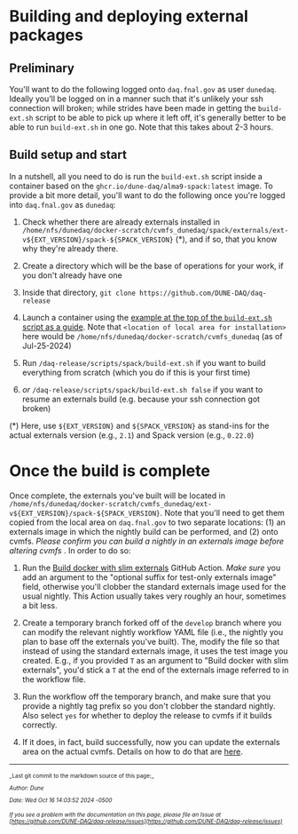 # Building and deploying external packages

## Preliminary

You'll want to do the following logged onto `daq.fnal.gov` as user
`dunedaq`. Ideally you'll be logged on in a manner such that it's
unlikely your ssh connection will broken; while strides have been made
in getting the `build-ext.sh` script to be able to pick up where it
left off, it's generally better to be able to run `build-ext.sh` in
one go. Note that this takes about 2-3 hours.

## Build setup and start

In a nutshell, all you need to do is run the `build-ext.sh` script
inside a container based on the `ghcr.io/dune-daq/alma9-spack:latest`
image. To provide a bit more detail, you'll want to do the following
once you're logged into `daq.fnal.gov` as `dunedaq`:



1. Check whether there are already externals installed in `/home/nfs/dunedaq/docker-scratch/cvmfs_dunedaq/spack/externals/ext-v${EXT_VERSION}/spack-${SPACK_VERSION}` (*), and if so, that you know why they're already there.


1. Create a directory which will be the base of operations for your work, if you don't already have one


1. Inside that directory, `git clone https://github.com/DUNE-DAQ/daq-release`


1. Launch a container using the [example at the top of the `build-ext.sh` script as a guide](https://github.com/DUNE-DAQ/daq-release/blob/develop/scripts/spack/build-ext.sh). Note that `<location of local area for installation>` here would be `/home/nfs/dunedaq/docker-scratch/cvmfs_dunedaq` (as of Jul-25-2024)


1. Run `/daq-release/scripts/spack/build-ext.sh` if you want to build everything from scratch (which you do if this is your first time)


1. _or_ `/daq-release/scripts/spack/build-ext.sh false` if you want to resume an externals build (e.g. because your ssh connection got broken)

(*) Here, use `${EXT_VERSION}` and `${SPACK_VERSION}` as stand-ins for the actual externals version (e.g., `2.1`) and Spack version (e.g., `0.22.0`)

# Once the build is complete

Once complete, the externals you've built will be located in `/home/nfs/dunedaq/docker-scratch/cvmfs_dunedaq/ext-v${EXT_VERSION}/spack-${SPACK_VERSION}`. Note that you'll need to get them copied from the local area on `daq.fnal.gov` to two separate locations: (1) an externals image in which the nightly build can be performed, and (2) onto cvmfs. _Please confirm you can build a nightly in an externals image before altering cvmfs_ . In order to do so:



1. Run the [Build docker with slim externals](https://github.com/DUNE-DAQ/daq-release/actions/workflows/slim_externals.yaml) GitHub Action. _Make sure_ you add an argument to the "optional suffix for test-only externals image" field, otherwise you'll clobber the standard externals image used for the usual nightly. This Action usually takes very roughly an hour, sometimes a bit less.



1. Create a temporary branch forked off of the `develop` branch where you can modify the relevant nightly workflow YAML file (i.e., the nightly you plan to base off the externals you've built). The, modify the file so that instead of using the standard externals image, it uses the test image you created. E.g., if you provided `T` as an argument to "Build docker with slim externals", you'd stick a `T` at the end of the externals image referred to in the workflow file.



1. Run the workflow off the temporary branch, and make sure that you provide a nightly tag prefix so you don't clobber the standard nightly. Also select `yes` for whether to deploy the release to cvmfs if it builds correctly.



1. If it does, in fact, build successfully, now you can update the externals area on the actual cvmfs. Details on how to do that are [here](https://dune-daq-sw.readthedocs.io/en/latest/packages/daq-release/publish_to_cvmfs/#updating-a-particular-directory-on-cvmfs).



-----

<font size="1">
_Last git commit to the markdown source of this page:_


_Author: Dune_

_Date: Wed Oct 16 14:03:52 2024 -0500_

_If you see a problem with the documentation on this page, please file an Issue at [https://github.com/DUNE-DAQ/daq-release/issues](https://github.com/DUNE-DAQ/daq-release/issues)_
</font>
